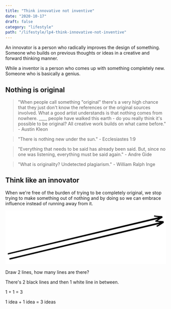 ```yaml
---
title: "Think innovative not inventive"
date: "2020-10-17"
draft: false
category: "lifestyle"
path: "/lifestyle/lp4-think-innovative-not-inventive"
---
```


An innovator is a person who radically improves the design of something. Someone who builds on previous thoughts or ideas in a creative and forward thinking manner.

While a inventor is a person who comes up with something completely new. Someone who is basically a genius.

## Nothing is original

> "When people call something "original" there's a very high chance that they just don't know the references or the original sources involved. What a good artist understands is that nothing comes from nowhere. \_\_\_\_ people have walked this earth - do you really think it's possible to be original? All creative work builds on what came before." - Austin Kleon

> "There is nothing new under the sun." - Ecclesiastes 1:9

> "Everything that needs to be said has already been said. But, since no one was listening, everything must be said again." - Andre Gide

> "What is originality? Undetected plagiarism." - William Ralph Inge

## Think like an innovator

When we're free of the burden of trying to be completely original, we stop trying to make something out of nothing and by doing so we can embrace influence instead of running away from it.

![think-innovative-not-inventive.png](../assets/think-innovative-not-inventive.png)

Draw 2 lines, how many lines are there?

There's 2 black lines and then 1 white line in between.

1 + 1 = 3

1 idea + 1 idea = 3 ideas
